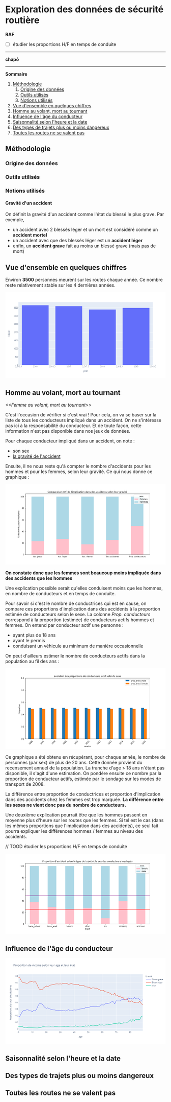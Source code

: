 # Exploration des données de sécurité routière

**RAF**

- [ ] étudier les proportions H/F en temps de conduite

---
**chapô**

---

**Sommaire**

1. [Méthodologie](#mthodologie)
   1. [Origine des données](#origine-des-donnes)
   1. [Outils utilisés](#outils-utiliss)
   1. [Notions utilisés](#notions-utiliss)
1. [Vue d'ensemble en quelques chiffres ](#vue-densemble-en-quelques-chiffres)
1. [Homme au volant, mort au tournant](#homme-au-volant-mort-au-tournant)
1. [Influence de l'âge du conducteur](#influence-de-lge-du-conducteur)
1. [Saisonnalité selon l'heure et la date](#saisonnalit-selon-lheure-et-la-date)
1. [Des types de trajets plus ou moins dangereux](#des-types-de-trajets-plus-ou-moins-dangereux)
1. [Toutes les routes ne se valent pas](#toutes-les-routes-ne-se-valent-pas)

## Méthodologie

### Origine des données

### Outils utilisés

### Notions utilisés

#### Gravité d'un accident

On définit la gravité d'un accident comme l'état du blessé le plus grave. Par exemple, 

- un accident avec 2 blessés léger et un mort est considéré comme un **accident mortel**
- un accident avec que des blessés léger est un **accident léger**
- enfin, un **accident grave** fait au moins un blessé grave (mais pas de mort)

## Vue d'ensemble en quelques chiffres 

Environ **3500** personnes meurent sur les routes chaque année.
Ce nombre reste relativement stable sur les 4 dernières années.

![](figures/deaths-per-year.png)

## Homme au volant, mort au tournant

*<<Femme au volant, mort au tournant>>*

C'est l'occasion de vérifier si c'est vrai ! Pour cela, on va se baser sur la liste de tous les conducteurs impliqué
dans un accident. On ne s'intéresse pas ici à la responsabilité du conducteur. Et de toute façon, cette information
n'est pas disponible dans nos jeux de données.

Pour chaque conducteur impliqué dans un accident, on note :

- son sex
- [la gravité de l'accident](#gravit-dun-accident)

Ensuite, il ne nous reste qu'à compter le nombre d'accidents pour les hommes et pour les femmes, selon leur gravité.
Ce qui nous donne ce graphique :

![](figures/gravity-prop-per-sex.png)

**On constate donc que les femmes sont beaucoup moins impliquée dans des accidents que les hommes**

Une explication possible serait qu'elles conduisent moins que les hommes, en nombre de conducteurs et en temps 
de conduite.

Pour savoir si c'est le nombre de conductrices qui est en cause, on compare ces proportions d'implication dans des
accidents à la proportion estimée de conducteurs selon le sexe.
La colonne *Prop. conducteurs* correspond à la proportion (estimée) de conducteurs actifs hommes et femmes. On entend 
par conducteur actif une personne :

- ayant plus de 18 ans
- ayant le permis
- conduisant un véhicule au minimum de manière occasionnelle

On peut d'ailleurs estimer le nombre de conducteurs actifs dans la population au fil des ans :

![](figures/prop-drivers-per-sex.png)

Ce graphique a été obtenu en récupérant, pour chaque année, le nombre de personnes (par sex) de plus de 20 ans. Cette
donnée provient du recensement annuel de la population. La tranche d'age > 18 ans n'étant pas disponible, il s'agit 
d'une estimation.
On pondère ensuite ce nombre par la proportion de conducteur actifs, estimée par le sondage sur les modes de transport 
de 2008.

La différence entre proportion de conductrices et proportion d'implication dans des accidents chez les femmes 
est trop marquée.
**La différence entre les sexes ne vient donc pas du nombre de conducteurs.**

Une deuxième explication pourrait être que les hommes passent en moyenne plus d'heure sur les routes que les femmes.
Si tel est le cas (dans les mêmes proportions que l'implication dans des accidents), ce seul fait pourra expliquer 
les différences hommes / femmes au niveau des accidents. 

// TOOD étudier les proportions H/F en temps de conduite

![](figures/gravity-prop-per-sex-and-journey.png)

## Influence de l'âge du conducteur

![](figures/prop-victims-by-age-and-severity.png)

## Saisonnalité selon l'heure et la date

## Des types de trajets plus ou moins dangereux

## Toutes les routes ne se valent pas

